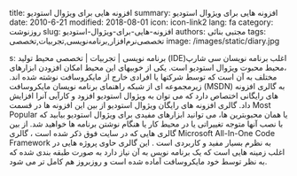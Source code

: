 title: افزونه هایی برای ویژوال استودیو
summary: افزونه هایی برای ویژوال استودیو
date: 2010-6-21
modified: 2018-08-01
icon:  icon-link2
lang: fa
category: روزنوشت
slug: افزونه-هایی-برای-ویژوال-استودیو
authors: مجتبی بنائی
tags: تخصصی‌نرم‌افزار,برنامه‌نویسی,تجربیات,تخصصی
image: /images/static/diary.jpg

s: برنامه نویسی | تجربیات | تخصصی    محیط تولید (IDE)اغلب برنامه نویسان سی شارپ ،محیط محبوت ویژوال استودیو است. یکی از خوبیهای این محیط امکان افزودن ابزارهای مختلف به آن است که توسط شرکتها یا افرادی خارج از مایکروسافت نوشته شده اند.  زیرمجموعه ای از شبکه راهنمای برنامه نویسان مایکروسافت (MSDN) به گالری افزونه های رایگانی اختصاص دارد که می توان به ویژوال استودیو افزود و کارآیی آنرا افزایش داد.  گالری افزونه های رایگان ويژوال استودیو  از بین این افزونه ها در قسمت Most Popular یا همان محبوبترین ها، می توانید ابزارهای مفیدی برای ویژوال استودیو بیابید که با نصب آنها متوجه تغییراتی یا در محیط کار یا هنگام نوشتن برنامه ها خواهید شد.  از بین گالری هایی که در سایت فوق ذکر شده است ، گالری Microsoft All-In-One Code Framework به نظرم بسیار مفید و کاربردی است . این گالری حاوی پروژه هایی در اغلب زمینه هایی است که یک برنامه نویس به آن نیاز دارد به صورت طبقه بندی شده که به نظر توسط خود مایکروسافت آماده شده است و روزبروز هم کامل تر می شود.